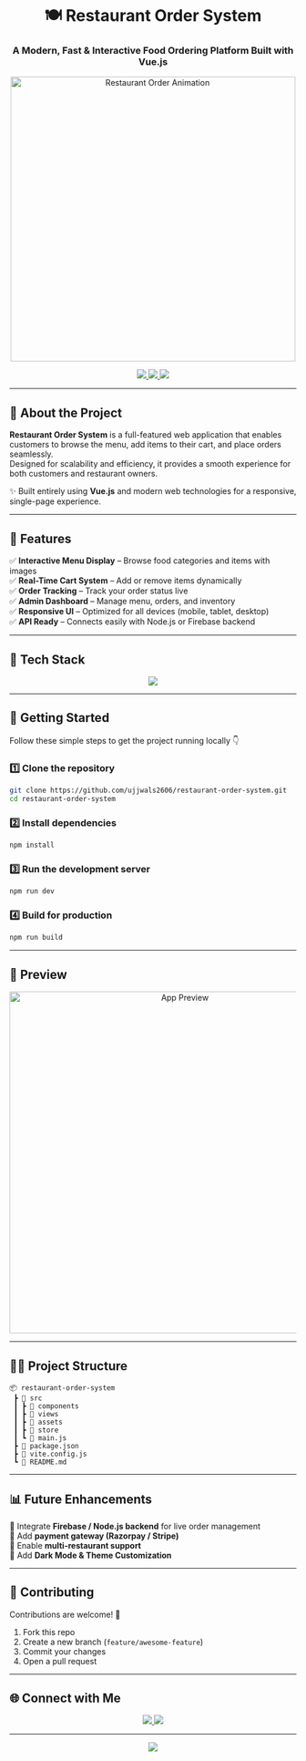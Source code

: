 ﻿
 
<h1 align="center">🍽️ Restaurant Order System</h1>

<h3 align="center">A Modern, Fast & Interactive Food Ordering Platform Built with Vue.js</h3>

<p align="center">
  <img src="https://media.giphy.com/media/3o7TKxohpdWpjq2Qk0/giphy.gif" width="500" alt="Restaurant Order Animation">
</p>

<p align="center">
  <a href="https://vuejs.org/">
    <img src="https://img.shields.io/badge/Vue.js-4FC08D?style=for-the-badge&logo=vue.js&logoColor=white" />
  </a>
  <a href="https://github.com/ujjwals2606/restaurant-order-system">
    <img src="https://img.shields.io/github/stars/ujjwals2606/restaurant-order-system?style=for-the-badge&color=FFD700" />
  </a>
  <a href="https://github.com/ujjwals2606/restaurant-order-system/issues">
    <img src="https://img.shields.io/github/issues/ujjwals2606/restaurant-order-system?style=for-the-badge" />
  </a>
</p>

---

## 🧠 About the Project  

**Restaurant Order System** is a full-featured web application that enables customers to browse the menu, add items to their cart, and place orders seamlessly.  
Designed for scalability and efficiency, it provides a smooth experience for both customers and restaurant owners.

✨ Built entirely using **Vue.js** and modern web technologies for a responsive, single-page experience.

---

## 🍕 Features  

✅ **Interactive Menu Display** – Browse food categories and items with images  
✅ **Real-Time Cart System** – Add or remove items dynamically  
✅ **Order Tracking** – Track your order status live  
✅ **Admin Dashboard** – Manage menu, orders, and inventory  
✅ **Responsive UI** – Optimized for all devices (mobile, tablet, desktop)  
✅ **API Ready** – Connects easily with Node.js or Firebase backend  

---

## 🧩 Tech Stack  

<p align="center">
  <img src="https://skillicons.dev/icons?i=vue,js,html,css,bootstrap,tailwind,vite,git,github,vscode" />
</p>

---

## 🚀 Getting Started  

Follow these simple steps to get the project running locally 👇  

### 1️⃣ Clone the repository  
```bash
git clone https://github.com/ujjwals2606/restaurant-order-system.git
cd restaurant-order-system
```

### 2️⃣ Install dependencies  
```bash
npm install
```

### 3️⃣ Run the development server  
```bash
npm run dev
```

### 4️⃣ Build for production  
```bash
npm run build
```

---

## 📸 Preview  

<p align="center">
  <img src="https://media.giphy.com/media/l0MYGBvP7IDan9bEw/giphy.gif" width="600" alt="App Preview">
</p>

---

## 🧑‍🍳 Project Structure  

```
📦 restaurant-order-system
 ┣ 📂 src
 ┃ ┣ 📂 components
 ┃ ┣ 📂 views
 ┃ ┣ 📂 assets
 ┃ ┣ 📂 store
 ┃ ┗ 📜 main.js
 ┣ 📜 package.json
 ┣ 📜 vite.config.js
 ┗ 📜 README.md
```

---

## 📊 Future Enhancements  

🔹 Integrate **Firebase / Node.js backend** for live order management  
🔹 Add **payment gateway (Razorpay / Stripe)**  
🔹 Enable **multi-restaurant support**  
🔹 Add **Dark Mode & Theme Customization**  

---

## 🤝 Contributing  

Contributions are welcome! 🎉  
1. Fork this repo  
2. Create a new branch (`feature/awesome-feature`)  
3. Commit your changes  
4. Open a pull request  

---

## 🌐 Connect with Me  

<p align="center">
  <a href="https://www.linkedin.com/in/ujjwal-singh-5495a1265/">
    <img src="https://img.shields.io/badge/LinkedIn-Ujjwal_Singh-0077B5?style=for-the-badge&logo=linkedin&logoColor=white" />
  </a>
  <a href="https://github.com/ujjwals2606">
    <img src="https://img.shields.io/badge/GitHub-ujjwals2606-181717?style=for-the-badge&logo=github&logoColor=white" />
  </a>
</p>

---

<p align="center">
  <img src="https://readme-typing-svg.herokuapp.com?font=Poppins&size=22&color=4FC08D&width=600&lines=Crafted+with+💚+by+Ujjwal+Singh;Professional+MERN+%2B+Vue+Developer;Building+delicious+digital+experiences!">
</p>


